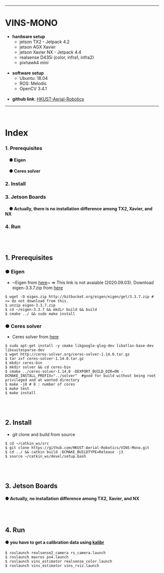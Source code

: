 ***
# VINS-MONO
+ **hardware setup**
    + jetson TX2 - Jetpack 4.2
    + jetson AGX Xavier
    + jetson Xavier NX - Jetpack 4.4
    + realsense D435i (color, infra1, infra2)
    + pixhawk4 mini
    <br>
+ **software setup**
    + Ubuntu: 18.04 
    + ROS: Melodic 
    + OpenCV 3.4.1
    <br>
+ **github link**: [HKUST-Aerial-Robotics](https://github.com/HKUST-Aerial-Robotics/VINS-Mono)
***
<br>

# Index
### 1. Prerequisites
####    &nbsp;&nbsp;&nbsp;&nbsp;● Eigen
####    &nbsp;&nbsp;&nbsp;&nbsp;● Ceres solver
### 2. Install
### 3. Jetson Boards
####    &nbsp;&nbsp;&nbsp;&nbsp;● Actually, there is no installation difference among TX2, Xavier, and NX
### 4. Run
<br><br>

## 1. Prerequisites
### ● Eigen
+ ~Eigen from [here](http://eigen.tuxfamily.org/index.php?title=Main_Page)~ 
=> This link is not avaiable (2020.09.03). Download eigen-3.3.7.zip from [here](http://eigen.tuxfamily.org/index.php?title=Main_Page)
```
$ wget -O eigen.zip http://bitbucket.org/eigen/eigen/get/3.3.7.zip # <= do not download from this. 
$ unzip eigen-3.3.7.zip
$ cd ~/eigen-3.3.7 && mkdir build && build
$ cmake ../ && sudo make install
```
### ● Ceres solver
+ Ceres solver from [here](http://ceres-solver.org/installation.html)
```
$ sudo apt-get install -y cmake libgoogle-glog-dev libatlas-base-dev libsuitesparse-dev
$ wget http://ceres-solver.org/ceres-solver-1.14.0.tar.gz
$ tar zxf ceres-solver-1.14.0.tar.gz
$ mkdir ceres-bin
$ mkdir solver && cd ceres-bin
$ cmake ../ceres-solver-1.14.0 -DEXPORT_BUILD_DIR=ON -DCMAKE_INSTALL_PREFIX="../solver"  #good for build without being root privileged and at wanted directory
$ make -j8 # 8 : number of cores
$ make test
$ make install
```
<br><br>

## 2. Install
+ git clone and build from source
```
$ cd ~/catkin_ws/src
$ git clone https://github.com/HKUST-Aerial-Robotics/VINS-Mono.git
$ cd ../ && catkin build -DCMAKE_BUILDTYPE=Release -j3
$ source ~/catkin_ws/devel/setup.bash
```
<br><br>

## 3. Jetson Boards
#### ● Actually, no installation difference among TX2, Xavier, and NX
<br><br>

## 4. Run
#### ● you have to get a calibration data using [kalibr](https://github.com/zinuok/kalibr)
```
$ roslaunch realsense2_camera rs_camera.launch
$ roslaunch mavros px4.launch
$ roslaunch vins_estimator realsense_color.launch
$ roslaunch vins_estimator vins_rviz.launch
```

